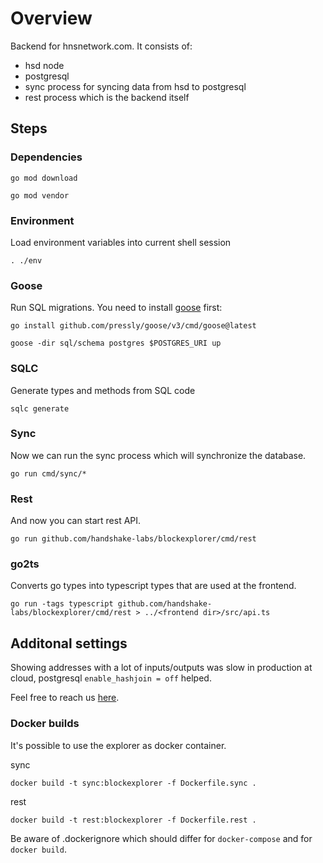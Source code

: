 # Overview 

Backend for hnsnetwork.com. It consists of:

- hsd node
- postgresql 
- sync process for syncing data from hsd to postgresql
- rest process which is the backend itself

## Steps

### Dependencies

`go mod download`

`go mod vendor`

### Environment

Load environment variables into current shell session

```
. ./env
```

### Goose
Run SQL migrations. You need to install [goose](https://github.com/pressly/goose) first:

```
go install github.com/pressly/goose/v3/cmd/goose@latest
```

```
goose -dir sql/schema postgres $POSTGRES_URI up
```
### SQLC
Generate types and methods from SQL code

```
sqlc generate
```
### Sync

Now we can run the sync process which will synchronize the database.

```
go run cmd/sync/*
```
### Rest

And now you can start rest API.

```
go run github.com/handshake-labs/blockexplorer/cmd/rest
```

### go2ts

Converts go types into typescript types that are used at the frontend.

`go run -tags typescript github.com/handshake-labs/blockexplorer/cmd/rest > ../<frontend dir>/src/api.ts`


## Additonal settings

Showing addresses with a lot of inputs/outputs was slow in production at cloud, postgresql `enable_hashjoin = off` helped.

Feel free to reach us [here](https://t.me/hnsnetwork).

### Docker builds

It's possible to use the explorer as docker container.

sync
```
docker build -t sync:blockexplorer -f Dockerfile.sync .
```

rest
```
docker build -t rest:blockexplorer -f Dockerfile.rest .
```

Be aware of .dockerignore which should differ for `docker-compose` and for `docker build`.
